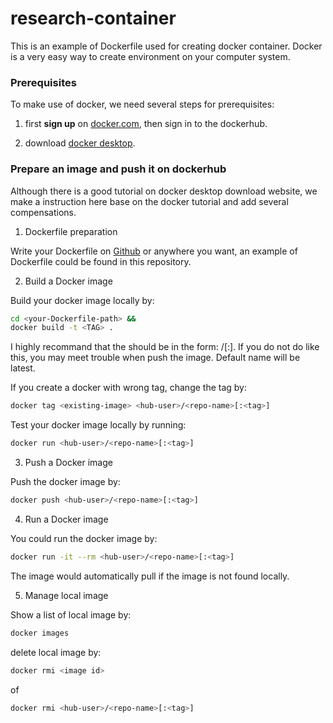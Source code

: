 # research-container

This is an example of Dockerfile used for creating docker container. Docker is a very easy way to create environment on your computer system.

### Prerequisites

To make use of docker, we need several steps for prerequisites:

1. first **sign up** on [docker.com](https://www.docker.com/get-started), then sign in to the dockerhub.

2. download [docker desktop](https://hub.docker.com/?overlay=onboarding).

### Prepare an image and push it on dockerhub

Although there is a good tutorial on docker desktop download website, we make a instruction here base on the docker tutorial and add several compensations.

1. Dockerfile preparation

Write your Dockerfile on [Github](https://github.com/) or anywhere you want, an example of Dockerfile could be found in this repository.

2. Build a Docker image 

Build your docker image locally by:

```bash
cd <your-Dockerfile-path> &&
docker build -t <TAG> .
```

I highly recommand that the **<TAG>** should be in the form: <hub-user>/<repo-name>[:<tag>]. If you do not do like this, you may meet trouble when push the image. Default <tag> name will be latest.

If you create a docker with wrong tag, change the tag by: 

```bash
docker tag <existing-image> <hub-user>/<repo-name>[:<tag>]
```  

Test your docker image locally by running:
```bash
docker run <hub-user>/<repo-name>[:<tag>]
```

3. Push a Docker image

Push the docker image by:

```bash
docker push <hub-user>/<repo-name>[:<tag>]
``` 

4. Run a Docker image

You could run the docker image by:

```bash
docker run -it --rm <hub-user>/<repo-name>[:<tag>]
```

The image would automatically pull if the image is not found locally.

5. Manage local image

Show a list of local image by:

```bash
docker images
```

delete local image by:

```bash
docker rmi <image id>
```

of

```bash
docker rmi <hub-user>/<repo-name>[:<tag>]
```